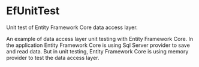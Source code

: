 # EfUnitTest
Unit test of Entity Framework Core data access layer.

An example of data access layer unit testing with Entity Framework Core. In the application Entity Framework Core is using Sql Server provider to save and read data. But in unit testing, Entity Framework Core is using memory provider to test the data access layer.
